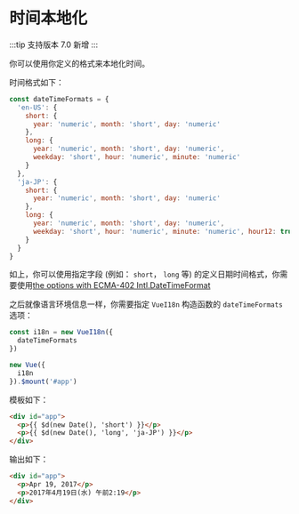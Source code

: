 # 时间本地化

:::tip 支持版本
 7.0 新增
:::

你可以使用你定义的格式来本地化时间。

时间格式如下：

```js
const dateTimeFormats = {
  'en-US': {
    short: {
      year: 'numeric', month: 'short', day: 'numeric'
    },
    long: {
      year: 'numeric', month: 'short', day: 'numeric',
      weekday: 'short', hour: 'numeric', minute: 'numeric'
    }
  },
  'ja-JP': {
    short: {
      year: 'numeric', month: 'short', day: 'numeric'
    },
    long: {
      year: 'numeric', month: 'short', day: 'numeric',
      weekday: 'short', hour: 'numeric', minute: 'numeric', hour12: true
    }
  }
}
```

如上，你可以使用指定字段 (例如： `short`， `long` 等) 的定义日期时间格式，你需要使用[the options with ECMA-402 Intl.DateTimeFormat](http://www.ecma-international.org/ecma-402/2.0/#sec-intl-datetimeformat-constructor)

之后就像语言环境信息一样，你需要指定 `VueI18n` 构造函数的 `dateTimeFormats` 选项：

```js
const i18n = new VueI18n({
  dateTimeFormats
})

new Vue({
  i18n
}).$mount('#app')
```

模板如下：

```html
<div id="app">
  <p>{{ $d(new Date(), 'short') }}</p>
  <p>{{ $d(new Date(), 'long', 'ja-JP') }}</p>
</div>
```

输出如下：

```html
<div id="app">
  <p>Apr 19, 2017</p>
  <p>2017年4月19日(水) 午前2:19</p>
</div>
```
